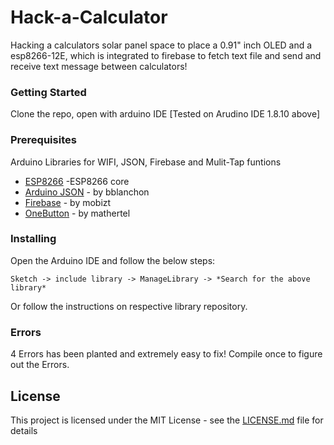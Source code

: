 # Hack-a-Calculator
Hacking a calculators solar panel space to place a 0.91" inch OLED and a esp8266-12E, which is integrated to firebase to fetch text file and send and receive text message between calculators!

### Getting Started

Clone the repo, open with arduino IDE [Tested on Arudino IDE 1.8.10 above]

### Prerequisites

Arduino Libraries for WIFI, JSON, Firebase and Mulit-Tap funtions

* [ESP8266](https://github.com/esp8266/Arduino) -ESP8266 core
* [Arduino JSON](https://github.com/bblanchon/ArduinoJson) - by bblanchon
* [Firebase](https://github.com/mobizt/Firebase-ESP8266) - by mobizt
* [OneButton](https://github.com/mathertel/OneButton) - by mathertel

### Installing

Open the Arduino IDE and follow the below steps:
```
Sketch -> include library -> ManageLibrary -> *Search for the above library*
```
Or
follow the instructions on respective library repository.

### Errors

4 Errors has been planted and extremely easy to fix! Compile once to figure out the Errors.

## License

This project is licensed under the MIT License - see the [LICENSE.md](LICENSE.md) file for details
